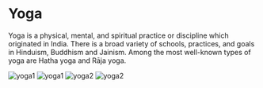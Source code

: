 # Yoga

Yoga is a physical, mental, and spiritual practice or discipline which originated in India. There is a broad variety of schools, practices, and goals in Hinduism, Buddhism and Jainism. Among the most well-known types of yoga are Hatha yoga and Rāja yoga.

<img class="ten-percent"  src="https://upload.wikimedia.org/wikipedia/commons/c/c5/Drew_Osborne_5.jpeg" alt="yoga1"> 
<img class="twenty-percent"  src="https://upload.wikimedia.org/wikipedia/commons/c/c5/Drew_Osborne_5.jpeg" alt="yoga1"> 

<img class="ten-percent"  src="https://commons.wikimedia.org/wiki/Category:Yoga#/media/File:Drew_Osborne_6.jpeg" alt="yoga2"> 
<img class="twenty-percent"  src="https://commons.wikimedia.org/wiki/Category:Yoga#/media/File:Drew_Osborne_6.jpeg" alt="yoga2"> 